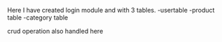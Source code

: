Here I have created login module and with 3 tables.
  -usertable
  -product table
  -category table

  crud operation also handled here
